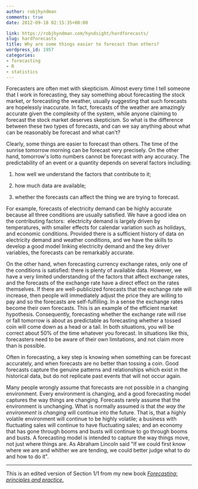 ```yaml
---
author: robjhyndman
comments: true
date: 2012-09-18 02:15:35+00:00

link: https://robjhyndman.com/hyndsight/hardforecasts/
slug: hardforecasts
title: Why are some things easier to forecast than others?
wordpress_id: 1957
categories:
- forecasting
- R
- statistics
---
```


Forecasters are often met with skepticism. Almost every time I tell someone that I work in forecasting, they say something about forecasting the stock market, or forecasting the weather, usually suggesting that such forecasts are hopelessly inaccurate. In fact, forecasts of the weather are amazingly accurate given the complexity of the system, while anyone claiming to forecast the stock market deserves skepticism. So what is the difference between these two types of forecasts, and can we say anything about what can be reasonably be forecast and what can't?<!-- more -->

Clearly, some things are easier to forecast than others. The time of the sunrise tomorrow morning can be forecast very precisely. On the other hand, tomorrow's lotto numbers cannot be forecast with any accuracy. The predictability of an event or a quantity depends on several factors including:




  1. how well we understand the factors that contribute to it;


  2. how much data are available;


  3. whether the forecasts can affect the thing we are trying to forecast.


For example, forecasts of electricity demand can be highly accurate because all three conditions are usually satisfied. We have a good idea on the contributing factors:  electricity demand is largely driven by temperatures, with smaller effects for calendar variation such as holidays, and economic conditions. Provided there is a sufficient history of data on electricity demand and weather conditions, and we have the skills to develop a good model linking electricity demand and the key driver variables, the forecasts can be remarkably accurate.

On the other hand, when forecasting currency exchange rates, only one of the conditions is satisfied: there is plenty of available data. However, we have a very limited understanding of the factors that affect exchange rates, and the forecasts of the exchange rate have a direct effect on the rates themselves. If there are well-publicized forecasts that the exchange rate will increase, then people will immediately adjust the price they are willing to pay and so the forecasts are self-fulfilling. In a sense the exchange rates become their own forecasts. This is an example of the efficient market hypothesis. Consequently, forecasting whether the exchange rate will rise or fall tomorrow is about as predictable as forecasting whether a tossed coin will come down as a head or a tail. In both situations, you will be correct about 50% of the time whatever you forecast. In situations like this, forecasters need to be aware of their own limitations, and not claim more than is possible.

Often in forecasting, a key step is knowing when something can be forecast accurately, and when forecasts are no better than tossing a coin. Good forecasts capture the genuine patterns and relationships which exist in the historical data, but do not replicate past events that will not occur again.

Many people wrongly assume that forecasts are not possible in a changing environment. Every environment is changing, and a good forecasting model captures the way things are changing. Forecasts rarely assume that the environment is unchanging. What is normally assumed is that _the way the environment is changing_ will continue into the future. That is, that a highly volatile environment will continue to be highly volatile; a business with fluctuating sales will continue to have fluctuating sales; and an economy that has gone through booms and busts will continue to go through booms and busts. A forecasting model is intended to capture the way things move, not just where things are. As Abraham Lincoln said "If we could first know where we are and whither we are tending, we could better judge what to do and how to do it".





* * *



This is an edited version of Section 1­/1 from my new book [_Forecasting: principles and practice_.](http://otexts.org/fpp/1/1/)
